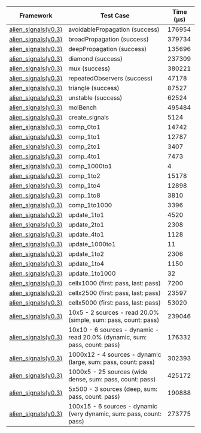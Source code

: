 | Framework | Test Case | Time (μs) |
| --- | --- | --- |
| [alien_signals(v0.3)](https://github.com/medz/alien-signals-dart) | avoidablePropagation (success) | 176954 |
| [alien_signals(v0.3)](https://github.com/medz/alien-signals-dart) | broadPropagation (success) | 379734 |
| [alien_signals(v0.3)](https://github.com/medz/alien-signals-dart) | deepPropagation (success) | 135696 |
| [alien_signals(v0.3)](https://github.com/medz/alien-signals-dart) | diamond (success) | 237309 |
| [alien_signals(v0.3)](https://github.com/medz/alien-signals-dart) | mux (success) | 380221 |
| [alien_signals(v0.3)](https://github.com/medz/alien-signals-dart) | repeatedObservers (success) | 47178 |
| [alien_signals(v0.3)](https://github.com/medz/alien-signals-dart) | triangle (success) | 87527 |
| [alien_signals(v0.3)](https://github.com/medz/alien-signals-dart) | unstable (success) | 62524 |
| [alien_signals(v0.3)](https://github.com/medz/alien-signals-dart) | molBench | 495484 |
| [alien_signals(v0.3)](https://github.com/medz/alien-signals-dart) | create_signals | 5124 |
| [alien_signals(v0.3)](https://github.com/medz/alien-signals-dart) | comp_0to1 | 14742 |
| [alien_signals(v0.3)](https://github.com/medz/alien-signals-dart) | comp_1to1 | 12787 |
| [alien_signals(v0.3)](https://github.com/medz/alien-signals-dart) | comp_2to1 | 3407 |
| [alien_signals(v0.3)](https://github.com/medz/alien-signals-dart) | comp_4to1 | 7473 |
| [alien_signals(v0.3)](https://github.com/medz/alien-signals-dart) | comp_1000to1 | 4 |
| [alien_signals(v0.3)](https://github.com/medz/alien-signals-dart) | comp_1to2 | 15178 |
| [alien_signals(v0.3)](https://github.com/medz/alien-signals-dart) | comp_1to4 | 12898 |
| [alien_signals(v0.3)](https://github.com/medz/alien-signals-dart) | comp_1to8 | 3810 |
| [alien_signals(v0.3)](https://github.com/medz/alien-signals-dart) | comp_1to1000 | 3396 |
| [alien_signals(v0.3)](https://github.com/medz/alien-signals-dart) | update_1to1 | 4520 |
| [alien_signals(v0.3)](https://github.com/medz/alien-signals-dart) | update_2to1 | 2308 |
| [alien_signals(v0.3)](https://github.com/medz/alien-signals-dart) | update_4to1 | 1128 |
| [alien_signals(v0.3)](https://github.com/medz/alien-signals-dart) | update_1000to1 | 11 |
| [alien_signals(v0.3)](https://github.com/medz/alien-signals-dart) | update_1to2 | 2306 |
| [alien_signals(v0.3)](https://github.com/medz/alien-signals-dart) | update_1to4 | 1150 |
| [alien_signals(v0.3)](https://github.com/medz/alien-signals-dart) | update_1to1000 | 32 |
| [alien_signals(v0.3)](https://github.com/medz/alien-signals-dart) | cellx1000 (first: pass, last: pass) | 7200 |
| [alien_signals(v0.3)](https://github.com/medz/alien-signals-dart) | cellx2500 (first: pass, last: pass) | 23597 |
| [alien_signals(v0.3)](https://github.com/medz/alien-signals-dart) | cellx5000 (first: pass, last: pass) | 53020 |
| [alien_signals(v0.3)](https://github.com/medz/alien-signals-dart) | 10x5 - 2 sources - read 20.0% (simple, sum: pass, count: pass) | 239046 |
| [alien_signals(v0.3)](https://github.com/medz/alien-signals-dart) | 10x10 - 6 sources - dynamic - read 20.0% (dynamic, sum: pass, count: pass) | 176332 |
| [alien_signals(v0.3)](https://github.com/medz/alien-signals-dart) | 1000x12 - 4 sources - dynamic (large, sum: pass, count: pass) | 302393 |
| [alien_signals(v0.3)](https://github.com/medz/alien-signals-dart) | 1000x5 - 25 sources (wide dense, sum: pass, count: pass) | 425172 |
| [alien_signals(v0.3)](https://github.com/medz/alien-signals-dart) | 5x500 - 3 sources (deep, sum: pass, count: pass) | 190888 |
| [alien_signals(v0.3)](https://github.com/medz/alien-signals-dart) | 100x15 - 6 sources - dynamic (very dynamic, sum: pass, count: pass) | 273775 |
